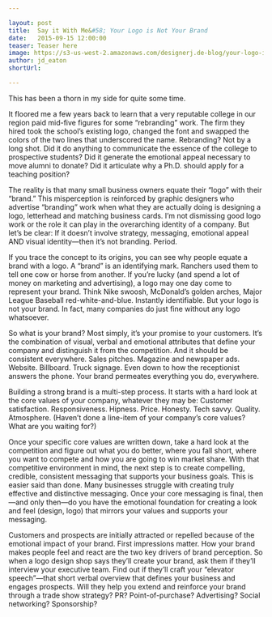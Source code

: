 ```yaml
---

layout: post
title:  Say it With Me&#58; Your Logo is Not Your Brand
date:   2015-09-15 12:00:00
teaser: Teaser here
image: https://s3-us-west-2.amazonaws.com/designerj.de-blog/your-logo-is-not-your-brand.jpg
author: jd_eaton
shortUrl:

---
```


This has been a thorn in my side for quite some time.

It floored me a few years back to learn that a very reputable college in our region paid mid-five figures for some “rebranding” work. The firm they hired took the school’s existing logo, changed the font and swapped the colors of the two lines that underscored the name. Rebranding? Not by a long shot. Did it do anything to communicate the essence of the college to prospective students? Did it generate the emotional appeal necessary to move alumni to donate? Did it articulate why a Ph.D. should apply for a teaching position?

The reality is that many small business owners equate their “logo” with their “brand.” This misperception is reinforced by graphic designers who advertise “branding” work when what they are actually doing is designing a logo, letterhead and matching business cards. I’m not dismissing good logo work or the role it can play in the overarching identity of a company. But let’s be clear: If it doesn’t involve strategy, messaging, emotional appeal AND visual identity—then it’s not branding. Period.

If you trace the concept to its origins, you can see why people equate a brand with a logo. A “brand” is an identifying mark. Ranchers used them to tell one cow or horse from another. If you’re lucky (and spend a lot of money on marketing and advertising), a logo may one day come to represent your brand. Think Nike swoosh, McDonald’s golden arches, Major League Baseball red-white-and-blue. Instantly identifiable. But your logo is not your brand. In fact, many companies do just fine without any logo whatsoever.

So what is your brand? Most simply, it’s your promise to your customers. It’s the combination of visual, verbal and emotional attributes that define your company and distinguish it from the competition. And it should be consistent everywhere. Sales pitches. Magazine and newspaper ads. Website. Billboard. Truck signage. Even down to how the receptionist answers the phone. Your brand permeates everything you do, everywhere.

Building a strong brand is a multi-step process. It starts with a hard look at the core values of your company, whatever they may be: Customer satisfaction. Responsiveness. Hipness. Price. Honesty. Tech savvy. Quality. Atmosphere. (Haven’t done a line-item of your company’s core values? What are you waiting for?)

Once your specific core values are written down, take a hard look at the competition and figure out what you do better, where you fall short, where you want to compete and how you are going to win market share. With that competitive environment in mind, the next step is to create compelling, credible, consistent messaging that supports your business goals. This is easier said than done. Many businesses struggle with creating truly effective and distinctive messaging. Once your core messaging is final, then—and only then—do you have the emotional foundation for creating a look and feel (design, logo) that mirrors your values and supports your messaging.

Customers and prospects are initially attracted or repelled because of the emotional impact of your brand. First impressions matter. How your brand makes people feel and react are the two key drivers of brand perception. So when a logo design shop says they’ll create your brand, ask them if they’ll interview your executive team. Find out if they’ll craft your “elevator speech”—that short verbal overview that defines your business and engages prospects. Will they help you extend and reinforce your brand through a trade show strategy? PR? Point-of-purchase? Advertising? Social networking? Sponsorship?
